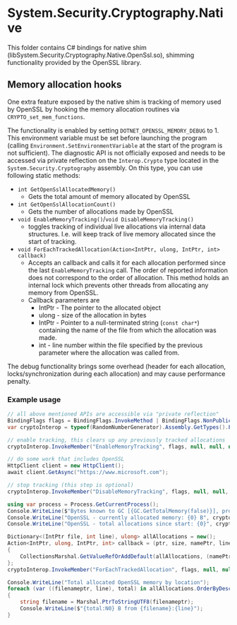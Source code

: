# System.Security.Cryptography.Native

This folder contains C# bindings for native shim (libSystem.Security.Cryptography.Native.OpenSsl.so), shimming functionality provided by the OpenSSL library.

## Memory allocation hooks

One extra feature exposed by the native shim is tracking of memory used by
OpenSSL by hooking the memory allocation routines via
`CRYPTO_set_mem_functions`.

The functionality is enabled by setting
`DOTNET_OPENSSL_MEMORY_DEBUG` to 1. This environment
variable must be set before launching the program (calling
`Environment.SetEnvironmentVariable` at the start of the program is not
sufficient). The diagnostic API is not officially exposed and needs to be
accessed via private reflection on the `Interop.Crypto` type located in the
`System.Security.Cryptography` assembly. On this type, you can use following static
methods:

- `int GetOpenSslAllocatedMemory()`
    - Gets the total amount of memory allocated by OpenSSL
- `int GetOpenSslAllocationCount()`
    - Gets the number of allocations made by OpenSSL
- `void EnableMemoryTracking()`/`void DisableMemoryTracking()`
    - toggles tracking of individual live allocations via internal data
      structures. I.e. will keep track of live memory allocated since the start of
      tracking.
- `void ForEachTrackedAllocation(Action<IntPtr, ulong, IntPtr, int> callback)`
    - Accepts an callback and calls it for each allocation performed since the
      last `EnableMemoryTracking` call. The order of reported information does not
      correspond to the order of allocation. This method holds an internal lock
      which prevents other threads from allocating any memory from OpenSSL.
    - Callback parameters are
        - IntPtr - The pointer to the allocated object
        - ulong - size of the allocation in bytes
        - IntPtr - Pointer to a null-terminated string (`const char*`) containing the name of the file from which the allocation was made.
        - int - line number within the file specified by the previous parameter where the allocation was called from.

The debug functionality brings some overhead (header for each allocation,
locks/synchronization during each allocation) and may cause performance penalty.

### Example usage

```cs
// all above mentioned APIs are accessible via "private reflection"
BindingFlags flags = BindingFlags.InvokeMethod | BindingFlags.NonPublic | BindingFlags.Static;
var cryptoInterop = typeof(RandomNumberGenerator).Assembly.GetTypes().First(t => t.Name == "Crypto");

// enable tracking, this clears up any previously tracked allocations
cryptoInterop.InvokeMember("EnableMemoryTracking", flags, null, null, null);

// do some work that includes OpenSSL
HttpClient client = new HttpClient();
await client.GetAsync("https://www.microsoft.com");

// stop tracking (this step is optional)
cryptoInterop.InvokeMember("DisableMemoryTracking", flags, null, null, null);

using var process = Process.GetCurrentProcess();
Console.WriteLine($"Bytes known to GC [{GC.GetTotalMemory(false)}], process working set [{process.WorkingSet64}]");
Console.WriteLine("OpenSSL - currently allocated memory: {0} B", cryptoInterop.InvokeMember("GetOpenSslAllocatedMemory", flags, null, null, null));
Console.WriteLine("OpenSSL - total allocations since start: {0}", cryptoInterop.InvokeMember("GetOpenSslAllocationCount", flags, null, null, null));

Dictionary<(IntPtr file, int line), ulong> allAllocations = new();
Action<IntPtr, ulong, IntPtr, int> callback = (ptr, size, namePtr, line) =>
{
    CollectionsMarshal.GetValueRefOrAddDefault(allAllocations, (namePtr, line), out _) += size;
};
cryptoInterop.InvokeMember("ForEachTrackedAllocation", flags, null, null, [callback]);

Console.WriteLine("Total allocated OpenSSL memory by location");
foreach (var ((filenameptr, line), total) in allAllocations.OrderByDescending(kvp => kvp.Value).Take(10))
{
    string filename = Marshal.PtrToStringUTF8(filenameptr);
    Console.WriteLine($"{total:N0} B from {filename}:{line}");
}
```